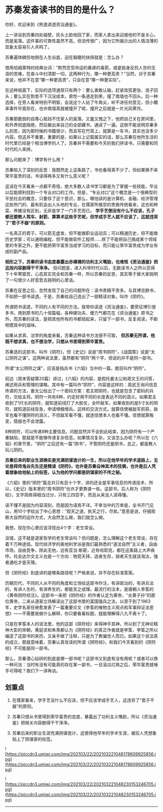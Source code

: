 # 苏秦发奋读书的目的是什么？

你好，欢迎来到《熊逸讲透资治通鉴》。

上一讲谈到苏秦四处碰壁，灰头土脸地回了家，而家人拿出来迎接他的不是关心，而是奚落。这件事的可靠性虽然不高，但流传很广，因为它所揭示出的人情浇薄的现象太容易引人共鸣了。

苏秦遍体鳞伤地倒在人生谷底，迫在眉睫的抉择就是：怎么办？

借用哈姆莱特的经典台词：“默然忍受命运的暴虐的毒箭，或是挺身反抗人世的无涯的苦难，在奋斗中扫清那一切，这两种行为，哪一种更高贵？”当然，对于苏秦来说，他并不在意“哪一种更高贵”，只会在意“哪一种更实际”。

在这种局面下，实际的选项通常只有两个：要么勇敢认输，赶紧改弦更张、浪子回头；要么实在割舍不下沉没成本，索性一条道走到黑，撞了南墙也不回头。后一种选择，在旁人看来特别不明智，会说这个人钻了牛角尖，听不进任何意见，但小概率事件毕竟存在，也许南墙真就被撞开了呢，撞开之后就是一片光风霁月。

苏秦那脆弱的自尊心抵挡不住家人的奚落。又羞又愧之下，他把自己关在房间里，和外界彻底隔绝，然后搬出来自己的全部藏书，通读了一遍。这倒不能说明苏秦多么刻苦，因为那时候的书籍很少，而且写在竹简上，就算是一车书，其实也没多少内容。但这并不重要，重要的是，如果以上记载属实的话，那么苏秦在他所生活的时代里已经是个相当博学的人了。苏秦并不需要和今天的我们拼读书，只需要和同时代的人来拼。

那么问题来了：博学有什么用？

苏秦陷入了深刻的反思：我既然走上这条路了，书也看得真不少了，但如果换不来荣华富贵的话，书读得再多又有什么意义呢？

这话在今天看来一点都不奇怪，绝大多数人读书学习都是为了掌握一些技能，毕业以后能顺利找到一个专业对口的工作。但是，“专业对口”这个概念是一个很典型的平民社会的概念，只要存了这个意识，那么，哪怕读的是计算机、金融、经济管理这些热门的、最有机会出人头地的专业，在儒家所推崇的贵族传统看来，这也和种菜、养猪没有区别，无非是学了一门手艺而已。 **学手艺倒没有什么不应该，孔子都还要教人驾车、射箭、算算术这些手艺呢，但学成手艺人就不应该了，这就违背了“君子不器”的原则。**

一名真正的君子，可以箭无虚发，但不能做职业运动员；可以精通历史，但不能做历史学家；可以通晓编程，但不能做软件工程师……除了不能把自己搞成某个领域里的专家之外，更不能把荣华富贵当成学习的目标，而只能让荣华富贵成为学业有成的副产品。

 **相形之下，苏秦的读书态度暴露出赤裸裸的功利主义嘴脸，也难怪《资治通鉴》把这段内容删得干干净净。** 但问题是，进入科举时代以后，无数读书人之所以忍得下十年寒窗苦，心态其实完全和苏秦一样，所以苏秦的反思，其实等于替大家挑明了一句很少人好意思去挑明的心里话。

苏秦在反思之后，忽然发现了自己的问题所在：读书贵精不贵多。与其博览群书，不如把一部书读透。于是，苏秦给自己选出了一部精读对象，叫作《阴符》。

所谓把书读透，不同的人有不同的方法。我带你读透《资治通鉴》，要旁征博引很多书，用到原书的几十倍篇幅，各种硬功夫、傻力气都花在《资治通鉴》原书之外，而苏秦的读法，是把其他所有的书都锁起来，只留下一部书，反复阅读，不断咂摸其中的滋味。

如果从求真、治学的角度来看，苏秦这种读书方法很不可取， **但苏秦无所谓，他既不想求真，也不想治学，只想从书里得到荣华富贵。**

苏秦选的这部书，叫作《阴符》，但《史记》说是“周书阴符”，《战国策》说是“太公阴符之谋”。这两种说法里，虽然都有“阴符”两个字，但说的并不是同一部书。

所谓“太公阴符之谋”，应该是指兵书《六韬》当中的一篇，题目叫作“阴符”。

前边（周末答疑第20篇）讲过，《六韬》的内容，是假托姜太公和周文王的问答，阐述用兵和管理的谋略。其中有一篇叫作“阴符”，内容是这样的：周武王询问信息传递的方法，姜太公给出了一个密码方案：君主把阴符，也就是包含了密码的兵符，交给主将。阴符一共有8种，约定好用不同的长度表达不同的涵义。如果君主收到了1尺长的阴符，就知道前线打了大胜仗，全歼敌军。如果收到的是5寸长的阴符，就知道前线告急，申请增粮增兵。这样的交流方式，就算信使被敌军抓获，敌军也看不懂阴符的涵义，不但敌军看不懂，就连信使本人也看不懂。信使就算叛变，情报也不会泄露。

8种阴符，可以传递8种主要信息。问题显然并不会到此结束，因为阴符有一个严重缺陷，那就是不能够传递复杂信息。如果情况复杂，又该怎么办呢？所以在《六韬》的章节里，“阴符”之后还有一篇“阴书”。不管阴符还是阴书，总之，都是教人玩儿阴的。

 **苏秦后来的职业生涯确实是充满阴谋诡计的一生，所以在他早年的学术道路上，无论是拜师鬼谷先生还是精读《阴符》，也许是苏秦自神其术的伎俩，也许是后人凭着想象给他贴上的标签，认为他的学问都是阴谋家的不传之秘。**

《六韬》里的“阴符”篇总共只有百十个字，讲的还全是军事信息的传递技术，所以，《史记》版本里的“周书阴符”也许才更靠谱一些。这部书，后人称为《阴符经》，文字简练得相当过分，只有三四百字，而且从来没人读得懂。

读不懂不是因为内容深刻，而是因为语焉不详。不幸当中的万幸是，全书开门见山，用10个字给出了中心思想：“观天之道，执天之行，尽矣。”意思是说，仔细观察大自然的运作方式，大自然怎么做，我们就怎么做。

我想，现在你心里应该浮现出4个字：老生常谈。

没错，这不就是道家哲学的老生常谈吗？但问题是，怎么理解这个老生常谈，存在着千万种途径。现代经济学的奥地利学派是我们最熟悉的“道法自然”主义者，自由市场，自由竞争，除此无他，远有亚当·斯密，近有哈耶克，都在这条路上大声疾呼。社会达尔文主义也是一个方向：物竞天择，适者生存，弱者天生就该淘汰，强者通吃才是天理。

但《阴符经》到底讲的是哪条路径呢？严格来说，并不存在标准答案。

历朝历代，不同的人从不同的角度和立场给这部书作注，有讲政治的，有讲兵法的，有讲人生的，有讲养生的，都能言之成理。最流行的注本，是唐朝人李筌的《黄帝阴符经注》。这部书一来把《阴符经》的作者认定为黄帝，“炎黄子孙”的那位黄帝，二来从道家立场解读出了这部书里的富国强兵之法，以至于到了1963年，史学名家任继愈发表了一篇重要论文《李筌的唯物主义观点和军事辩证法思想》——不需要我做什么解释，你只要看看标题，就能理解得八九不离十了。

只是在李筌本人的说法里，他的这部《阴符经》来得神乎其神，所以到了无神论精神大彰的宋朝，黄庭坚和朱熹都认为《阴符经》的真正作者就是李筌，李筌之所以编造了这部书的来历，又亲手做了注释，只是为了欺骗世人而已。如果这个说法真的成立，那就意味着，苏秦认真攻读的所谓《阴符经》，和我们今天看到的《阴符经》不可能是同一部书。

那么，苏秦潜心钻研的到底是哪一部书呢？这部书又到底有没有用呢？或者可以换一种问法：当时有没有可能真的存在某一部书，一旦滚瓜烂熟之后，荣华富贵就唾手可得呢？我们下一讲再谈。

## 划重点

1. 在儒家看来，学手艺没什么不应该，但不应该学成手艺人，这违背了“君子不器”的原则。

2. 苏秦只想从书里得到荣华富贵的态度，暴露出了功利主义嘴脸，所以《资治通鉴》把相关内容删得干干净净。

3. 苏秦后来的职业生涯充满阴谋诡计，这使得他早年的学术生涯，被后人凭想象贴上了阴谋家的标签。

![https://piccdn3.umiwi.com/img/202103/22/202103221048178609925856.jpg](https://piccdn3.umiwi.com/img/202103/22/202103221048178609925856.jpg)

![https://piccdn3.umiwi.com/img/202103/22/202103221048230153246705.jpg](https://piccdn3.umiwi.com/img/202103/22/202103221048230153246705.jpg)

---
